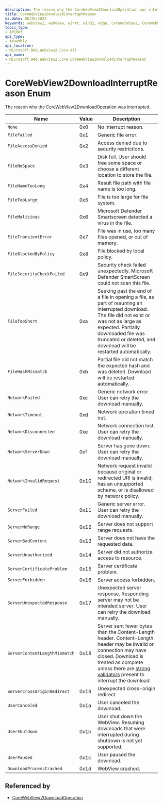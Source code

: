 ```yaml
---
description: The reason why the CoreWebView2DownloadOperation was interrupted.
title: CoreWebView2DownloadInterruptReason
ms.date: 08/26/2024
keywords: webview2, webview, winrt, win32, edge, CoreWebView2, CoreWebView2Controller, browser control, edge html, CoreWebView2DownloadInterruptReason
topic_type:
- APIRef
api_type:
- Assembly
api_location:
- Microsoft.Web.WebView2.Core.dll
api_name:
- Microsoft.Web.WebView2.Core.CoreWebView2DownloadInterruptReason
---
```


# CoreWebView2DownloadInterruptReason Enum

The reason why the [CoreWebView2DownloadOperation](corewebview2downloadoperation.md) was interrupted.

| Name |  Value | Description |
|--|--|--|
|`None` | 0x0  |  No interrupt reason.|
|`FileFailed` | 0x1  |  Generic file error.|
|`FileAccessDenied` | 0x2  |  Access denied due to security restrictions.|
|`FileNoSpace` | 0x3  |  Disk full. User should free some space or choose a different location to store the file.|
|`FileNameTooLong` | 0x4  |  Result file path with file name is too long.|
|`FileTooLarge` | 0x5  |  File is too large for file system.|
|`FileMalicious` | 0x6  |  Microsoft Defender Smartscreen detected a virus in the file.|
|`FileTransientError` | 0x7  |  File was in use, too many files opened, or out of memory.|
|`FileBlockedByPolicy` | 0x8  |  File blocked by local policy.|
|`FileSecurityCheckFailed` | 0x9  |  Security check failed unexpectedly. Microsoft Defender SmartScreen could not scan this file.|
|`FileTooShort` | 0xa  |  Seeking past the end of a file in opening a file, as part of resuming an interrupted download. The file did not exist or was not as large as expected. Partially downloaded file was truncated or deleted, and download will be restarted automatically.|
|`FileHashMismatch` | 0xb  |  Partial file did not match the expected hash and was deleted. Download will be restarted automatically.|
|`NetworkFailed` | 0xc  |  Generic network error. User can retry the download manually.|
|`NetworkTimeout` | 0xd  |  Network operation timed out.|
|`NetworkDisconnected` | 0xe  |  Network connection lost. User can retry the download manually.|
|`NetworkServerDown` | 0xf  |  Server has gone down. User can retry the download manually.|
|`NetworkInvalidRequest` | 0x10  |  Network request invalid because original or redirected URI is invalid, has an unsupported scheme, or is disallowed by network policy.|
|`ServerFailed` | 0x11  |  Generic server error. User can retry the download manually.|
|`ServerNoRange` | 0x12  |  Server does not support range requests.|
|`ServerBadContent` | 0x13  |  Server does not have the requested data.|
|`ServerUnauthorized` | 0x14  |  Server did not authorize access to resource.|
|`ServerCertificateProblem` | 0x15  |  Server certificate problem.|
|`ServerForbidden` | 0x16  |  Server access forbidden.|
|`ServerUnexpectedResponse` | 0x17  |  Unexpected server response. Responding server may not be intended server. User can retry the download manually.|
|`ServerContentLengthMismatch` | 0x18  |  Server sent fewer bytes than the Content-Length header. Content-Length header may be invalid or connection may have closed. Download is treated as complete unless there are [strong validators](https://tools.ietf.org/html/rfc7232#section-2) present to interrupt the download.|
|`ServerCrossOriginRedirect` | 0x19  |  Unexpected cross-origin redirect.|
|`UserCanceled` | 0x1a  |  User canceled the download.|
|`UserShutdown` | 0x1b  |  User shut down the WebView. Resuming downloads that were interrupted during shutdown is not yet supported.|
|`UserPaused` | 0x1c  |  User paused the download.|
|`DownloadProcessCrashed` | 0x1d  |  WebView crashed.|


## Referenced by

- [CoreWebView2DownloadOperation](corewebview2downloadoperation.md)
